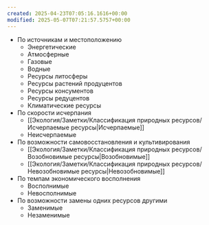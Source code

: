 ```yaml
---
created: 2025-04-23T07:05:16.1616+00:00
modified: 2025-05-07T07:21:57.5757+00:00
---
```

* По источникам и местоположению
	* Энергетические
	* Атмосферные
	* Газовые
	* Водные
	* Ресурсы литосферы
	* Ресурсы растений продуцентов
	* Ресурсы консументов
	* Ресурсы редуцентов
	* Климатические ресурсы
* По скорости исчерпания
	* [[Экология/Заметки/Классификация природных ресурсов/Исчерпаемые ресурсы|Исчерпаемые]]
	* Неисчерпаемые
* По возможности самовосстановления и культивирования
	* [[Экология/Заметки/Классификация природных ресурсов/Возобновимые ресурсы|Возобновимые]]
	* [[Экология/Заметки/Классификация природных ресурсов/Невозобновимые ресурсы|Невозобновимые]]
* По темпам экономического восполнения
	* Восполнимые
	* Невосполнимые
* По возможности замены одних ресурсов другими
	* Заменимые
	* Незаменимые